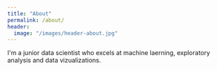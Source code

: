 ```yaml
---
title: "About"
permalink: /about/
header:
  image: "/images/header-about.jpg"
---
```


I'm a junior data scientist who excels at machine laerning, exploratory analysis and data vizualizations.
